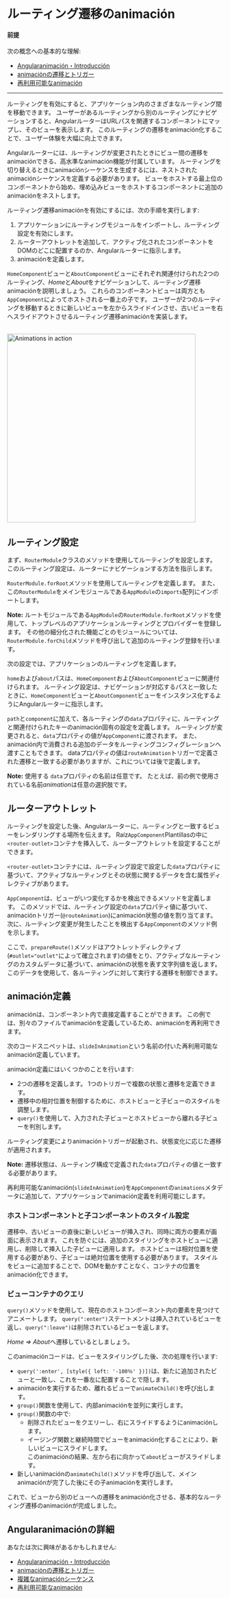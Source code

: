 # ルーティング遷移のanimación

#### 前提

次の概念への基本的な理解:

* [Angularanimación・Introducción](guide/animations)
* [animaciónの遷移とトリガー](guide/transition-and-triggers)
* [再利用可能なanimación](guide/reusable-animations)

<hr>

ルーティングを有効にすると、アプリケーション内のさまざまなルーティング間を移動できます。 ユーザーがあるルーティングから別のルーティングにナビゲーションすると、AngularルーターはURLパスを関連するコンポーネントにマップし、そのビューを表示します。 このルーティングの遷移をanimación化することで、ユーザー体験を大幅に向上できます。

Angularルーターには、ルーティングが変更されたときにビュー間の遷移をanimaciónできる、高水準なanimación機能が付属しています。 ルーティングを切り替えるときにanimaciónシーケンスを生成するには、ネストされたanimaciónシーケンスを定義する必要があります。 ビューをホストする最上位のコンポーネントから始め、埋め込みビューをホストするコンポーネントに追加のanimaciónをネストします。

ルーティング遷移animaciónを有効にするには、次の手順を実行します:

1.  アプリケーションにルーティングモジュールをインポートし、ルーティング設定を有効にします。
2.  ルーターアウトレットを追加して、アクティブ化されたコンポーネントをDOMのどこに配置するのか、Angularルーターに指示します。
3.  animaciónを定義します。


`HomeComponent`ビューと`AboutComponent`ビューにそれぞれ関連付けられた2つのルーティング、*Home*と*About*をナビゲーションして、ルーティング遷移animaciónを説明しましょう。 これらのコンポーネントビューは両方とも`AppComponent`によってホストされる一番上の子です。 ユーザーが2つのルーティングを移動するときに新しいビューを左からスライドインさせ、古いビューを右へスライドアウトさせるルーティング遷移animaciónを実装します。

</br>

<div class="lightbox">
  <img src="generated/images/guide/animations/route-animation.gif" alt="Animations in action" width="440">
</div>

## ルーティング設定

まず、`RouterModule`クラスのメソッドを使用してルーティングを設定します。 このルーティング設定は、ルーターにナビゲーションする方法を指示します。

`RouterModule.forRoot`メソッドを使用してルーティングを定義します。 また、この`RouterModule`をメインモジュールである`AppModule`の`imports`配列にインポートします。

<div class="alert is-helpful">

**Note:** ルートモジュールである`AppModule`の`RouterModule.forRoot`メソッドを使用して、トップレベルのアプリケーションルーティングとプロバイダーを登録します。 その他の細分化された機能ごとのモジュールについては、`RouterModule.forChild`メソッドを呼び出して追加のルーティング登録を行います。

</div>

次の設定では、アプリケーションのルーティングを定義します。

<code-example path="animations/src/app/app.module.ts" header="src/app/app.module.ts" region="route-animation-data" language="typescript"></code-example>

`home`および`about`パスは、`HomeComponent`および`AboutComponent`ビューに関連付けられます。 ルーティング設定は、ナビゲーションが対応するパスと一致したときに、`HomeComponent`ビューと`AboutComponent`ビューをインスタンス化するようにAngularルーターに指示します。

`path`と`component`に加えて、各ルーティングの`data`プロパティに、ルーティングと関連付けられたキーのanimación固有の設定を定義します。 ルーティングが変更されると、`data`プロパティの値が`AppComponent`に渡されます。 また、animación内で消費される追加のデータをルーティングコンフィグレーションへ渡すこともできます。 dataプロパティの値は`routeAnimation`トリガーで定義された遷移と一致する必要がありますが、これについては後で定義します。

<div class="alert is-helpful">

**Note:** 使用する `data`プロパティの名前は任意です。 たとえば、前の例で使用されている名前*animation*は任意の選択肢です。

</div>

## ルーターアウトレット

ルーティングを設定した後、Angularルーターに、ルーティングと一致するビューをレンダリングする場所を伝えます。 Raíz`AppComponent`Plantillasの中に`<router-outlet>`コンテナを挿入して、ルーターアウトレットを設定することができます。

`<router-outlet>`コンテナには、ルーティング設定で設定した`data`プロパティに基づいて、アクティブなルーティングとその状態に関するデータを含む属性ディレクティブがあります。

<code-example path="animations/src/app/app.component.html" header="src/app/app.component.html" region="route-animations-outlet"></code-example>

`AppComponent`は、ビューがいつ変化するかを検出できるメソッドを定義します。 このメソッドでは、ルーティング設定の`data`プロパティ値に基づいて、animaciónトリガー(`@routeAnimation`)にanimación状態の値を割り当てます。 次に、ルーティング変更が発生したことを検出する`AppComponent`のメソッド例を示します。

<code-example path="animations/src/app/app.component.ts" header="src/app/app.component.ts" region="prepare-router-outlet" language="typescript"></code-example>

ここで、`prepareRoute()`メソッドはアウトレットディレクティブ(`#outlet="outlet"`によって確立されます)の値をとり、アクティブなルーティングのカスタムデータに基づいて、animaciónの状態を表す文字列値を返します。 このデータを使用して、各ルーティングに対して実行する遷移を制御できます。

## animación定義

animaciónは、コンポーネント内で直接定義することができます。 この例では、別々のファイルでanimaciónを定義しているため、animaciónを再利用できます。

次のコードスニペットは、`slideInAnimation`という名前の付いた再利用可能なanimación定義しています。


<code-example path="animations/src/app/animations.ts" header="src/app/animations.ts" region="route-animations" language="typescript"></code-example>

animación定義にはいくつかのことを行います:

* 2つの遷移を定義します。 1つのトリガーで複数の状態と遷移を定義できます。
* 遷移中の相対位置を制御するために、ホストビューと子ビューのスタイルを調整します。
* `query()`を使用して、入力された子ビューとホストビューから離れる子ビューを判別します。

ルーティング変更によりanimaciónトリガーが起動され、状態変化に応じた遷移が適用されます。

<div class="alert is-helpful">

**Note:** 遷移状態は、ルーティング構成で定義された`data`プロパティの値と一致する必要があります。
</div>

再利用可能なanimación(`slideInAnimation`)を`AppComponent`の`animations`メタデータに追加して、アプリケーションでanimación定義を利用可能にします。

<code-example path="animations/src/app/app.component.ts" header="src/app/app.component.ts" region="define" language="typescript"></code-example>

### ホストコンポーネントと子コンポーネントのスタイル設定

遷移中、古いビューの直後に新しいビューが挿入され、同時に両方の要素が画面に表示されます。 これを防ぐには、追加のスタイリングをホストビューに適用し、削除して挿入した子ビューに適用します。 ホストビューは相対位置を使用する必要があり、子ビューは絶対位置を使用する必要があります。 スタイルをビューに追加することで、DOMを動かすことなく、コンテナの位置をanimación化できます。

<code-example path="animations/src/app/animations.ts" header="src/app/animations.ts" region="style-view" language="typescript"></code-example>

### ビューコンテナのクエリ

`query()`メソッドを使用して、現在のホストコンポーネント内の要素を見つけてアニメートします。 `query(":enter")`ステートメントは挿入されているビューを返し、`query(":leave")`は削除されているビューを返します。

*Home => About*へ遷移しているとしましょう。

<code-example path="animations/src/app/animations.ts" header="src/app/animations.ts (Continuation from above)" region="query" language="typescript"></code-example>

このanimaciónコードは、ビューをスタイリングした後、次の処理を行います:

* `query(':enter', [style({ left: '-100％' })])`は、新たに追加されたビューと一致し、これを一番左に配置することで隠します。
* animaciónを実行するため、離れるビューで`animateChild()`を呼び出します。
* `group()`関数を使用して、内部animaciónを並列に実行します。
* `group()`関数の中で:
    * 削除されたビューをクエリーし、右にスライドするようにanimaciónします。
    * イージング関数と継続時間でビューをanimación化することにより、新しいビューにスライドします。 </br>
    このanimaciónの結果、左から右に向かって`about`ビューがスライドします。
* 新しいanimaciónの`animateChild()`メソッドを呼び出して、メインanimaciónが完了した後にその子animaciónを実行します。

これで、ビューから別のビューへの遷移をanimación化させる、基本的なルーティング遷移のanimaciónが完成しました。

## Angularanimaciónの詳細

あなたは次に興味があるかもしれません:

* [Angularanimación・Introducción](guide/animations)
* [animaciónの遷移とトリガー](guide/transition-and-triggers)
* [複雑なanimaciónシーケンス](guide/complex-animation-sequences)
* [再利用可能なanimación](guide/reusable-animations)
